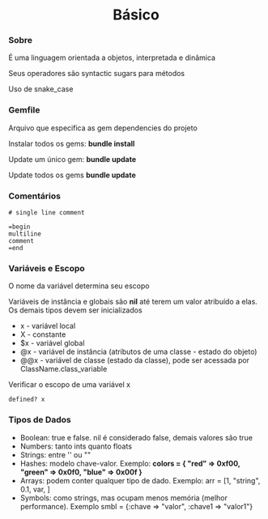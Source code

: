 <h1 align="center">Básico</h1>

<h3>Sobre</h3>
<p>É uma linguagem orientada a objetos, interpretada e dinâmica</p>
<p>Seus operadores são syntactic sugars para métodos<p>
<p>Uso de snake_case</p>
 
<h3>Gemfile</h3>
<p>Arquivo que especifica as gem dependencies do projeto</p>
<p>Instalar todos os gems: <b>bundle install</b></p>
<p>Update um único gem: <b>bundle update <nome_gem></b></p>
<p>Update todos os gems <b>bundle update</b></p>

<h3>Comentários</h3>

```
# single line comment

=begin
multiline
comment
=end
```
<h3>Variáveis e Escopo</h3>
<p>O nome da variável determina seu escopo</p>
<p>Variáveis de instância e globais são <b>nil</b> até terem um valor atribuído a elas. Os demais tipos devem ser inicializados</p>
<ul>
  <li>x - variável local</li>
  <li>X - constante</li>
  <li>$x - variável global</li>
  <li>@x - variável de instância (atributos de uma classe - estado do objeto)</li>
  <li>@@x - variável de classe (estado da classe), pode ser acessada por ClassName.class_variable</li>
</ul>
<p>Verificar o escopo de uma variável x</p>

```
defined? x
```
<h3>Tipos de Dados</h3>
<ul>
  <li>Boolean: true e false. nil é considerado false, demais valores são true</li>
  <li>Numbers: tanto ints quanto floats</li>
  <li>Strings: entre '' ou ""</li>
  <li>Hashes: modelo chave-valor.  Exemplo: <b>colors = { "red" => 0xf00, "green" => 0x0f0, "blue" => 0x00f }</b></li>
  <li>Arrays: podem conter qualquer tipo de dado. Exemplo: arr = [1, "string", 0.1, var, ]<b></b></li>
  <li>Symbols: como strings, mas ocupam menos memória (melhor performance). Exemplo smbl = {:chave => "valor", :chave1 => "valor1"}</li>
</ul>

